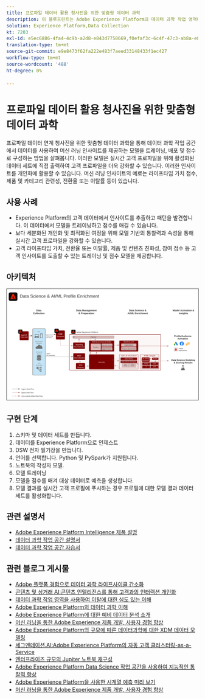 ```yaml
---
title: 프로파일 데이터 활용 청사진을 위한 맞춤형 데이터 과학
description: 이 블루프린트는 Adobe Experience Platform의 데이터 과학 작업 영역에서 Experience Platform 내의 데이터를 사용하여 모델을 트레이닝, 배포 및 점수로 지정하여 데이터를 통해 머신 러닝 인사이트를 제공하는 방법을 보여줍니다.
solution: Experience Platform,Data Collection
kt: 7203
exl-id: e5ec6886-4fa4-4c9b-a2d8-e843d7758669,f0efaf3c-6c4f-47c3-ab8a-e8e146dd071c
translation-type: tm+mt
source-git-commit: e9e8473f62fa222e483f7aeed33148433f1ec427
workflow-type: tm+mt
source-wordcount: '488'
ht-degree: 0%

---
```


# 프로파일 데이터 활용 청사진을 위한 맞춤형 데이터 과학

프로파일 데이터 연계 청사진을 위한 맞춤형 데이터 과학을 통해 데이터 과학 작업 공간에서 데이터를 사용하여 머신 러닝 인사이트를 제공하는 모델을 트레이닝, 배포 및 점수로 구성하는 방법을 살펴봅니다. 이러한 모델은 실시간 고객 프로파일을 위해 활성화된 데이터 세트에 직접 출력하여 고객 프로파일을 더욱 강화할 수 있습니다. 이러한 인사이트를 개인화에 활용할 수 있습니다. 머신 러닝 인사이트의 예로는 라이프타임 가치 점수, 제품 및 카테고리 관련성, 전환율 또는 이탈률 등이 있습니다.

## 사용 사례

* Experience Platform의 고객 데이터에서 인사이트를 추출하고 패턴을 발견합니다. 이 데이터에서 모델을 트레이닝하고 점수를 매길 수 있습니다.
* 보다 세분화된 개인화 및 최적화된 여정을 위해 모델 기반의 통찰력과 속성을 통해 실시간 고객 프로파일을 강화할 수 있습니다.
* 고객 라이프타임 가치, 전환율 또는 이탈률, 제품 및 컨텐츠 친화성, 참여 점수 등 고객 인사이트를 도출할 수 있는 트레이닝 및 점수 모델을 제공합니다.

## 아키텍처

<img src="assets/datascience.svg" alt="프로파일 연계 데이터 청사진을 위한 참조구조" style="border:1px solid #4a4a4a" />

## 구현 단계

1. 스키마 및 데이터 세트를 만듭니다.
1. 데이터를 Experience Platform으로 인제스트
1. DSW 전자 필기장을 만듭니다.
1. 언어를 선택합니다. Python 및 PySpark가 지원됩니다.
1. 노트북의 작성자 모델.
1. 모델 트레이닝
1. 모델을 점수를 매겨 대상 데이터로 예측을 생성합니다.
1. 모델 결과를 실시간 고객 프로필에 푸시하는 경우 프로필에 대한 모델 결과 데이터 세트를 활성화합니다.

## 관련 설명서

* [Adobe Experience Platform Intelligence 제품 설명](https://helpx.adobe.com/legal/product-descriptions/adobe-experience-platform-intelligence---product-description.html)
* [데이터 과학 작업 공간 설명서](https://experienceleague.adobe.com/docs/experience-platform/data-science-workspace/home.html?lang=en)
* [데이터 과학 작업 공간 자습서](https://experienceleague.adobe.com/docs/platform-learn/tutorials/data-science-workspace/understanding-data-science-workspace.html)

## 관련 블로그 게시물

* [Adobe 플랫폼 경험으로 데이터 과학 라이프사이클 간소화](https://medium.com/adobetech/simplifying-the-data-science-lifecycle-with-adobe-platform-experience-8ea4f056d82f)
* [콘텐츠 및 상거래 AI:콘텐츠 인텔리전스를 통해 고객과의 인터랙션 개인화](https://medium.com/adobetech/content-and-commerce-ai-personalizing-your-interactions-with-customers-through-content-intelligence-dc182601deab)
* [데이터 과학 작업 영역을 사용하여 이탈에 대한 심도 있는 이해](https://medium.com/adobetech/gaining-a-deeper-understanding-of-churn-using-data-science-workspace-18a2190e0cf3)
* [Adobe Experience Platform의 데이터 과학 이해](https://medium.com/adobetech/understanding-data-science-in-adobe-experience-platform-5bce5a17b42)
* [Adobe Experience Platform에 대한 예비 데이터 분석 소개](https://medium.com/adobetech/an-introductory-look-at-exploratory-data-analysis-on-adobe-experience-platform-1bfce7501d9a)
* [머신 러닝을 통한 Adobe Experience 제품 개발, 사용자 경험 향상](https://medium.com/adobetech/cutting-across-adobe-experience-products-with-machine-learning-to-elevated-user-experience-7c85000510d1)
* [Adobe Experience Platform의 규모에 따른 데이터과학에 대한 XDM 데이터 모델링](https://medium.com/adobetech/modeling-xdm-data-for-data-science-at-scale-on-adobe-experience-platform-222bb2a6dbf7)
* [세그멘테이션.AI:Adobe Experience Platform의 자동 고객 클러스터링-as-a-Service](https://medium.com/adobetech/segmentation-ai-automated-audience-clustering-as-a-service-in-adobe-experience-platform-261f4099462c)
* [엔터프라이즈 규모의 Jupiter 노트북 재구성](https://medium.com/adobetech/reimagining-jupyter-notebooks-for-enterprise-scale-8bc6340d504a)
* [Adobe Experience Platform Data Science 작업 공간을 사용하여 지능적인 통찰력 향상](https://medium.com/adobetech/accelerate-intelligent-insights-with-adobe-experience-platform-data-science-workspace-89538bacbbea)
* [Adobe Experience Platform을 사용한 시계열 예측 미리 보기](https://medium.com/adobetech/preview-of-time-series-forecasting-with-adobe-experience-platform-38a2fc778e89)
* [머신 러닝을 통한 Adobe Experience 제품 개발, 사용자 경험 향상](https://medium.com/adobetech/cutting-across-adobe-experience-products-with-machine-learning-to-elevated-user-experience-7c85000510d1)
